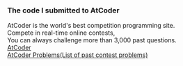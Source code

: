 ### The code I submitted to AtCoder
AtCoder is the world's best competition programming site.  
Compete in real-time online contests,  
You can always challenge more than 3,000 past questions.  
[AtCoder](https://atcoder.jp/)  
[AtCoder Problems(List of past contest problems)](https://kenkoooo.com/atcoder/#/table/)
